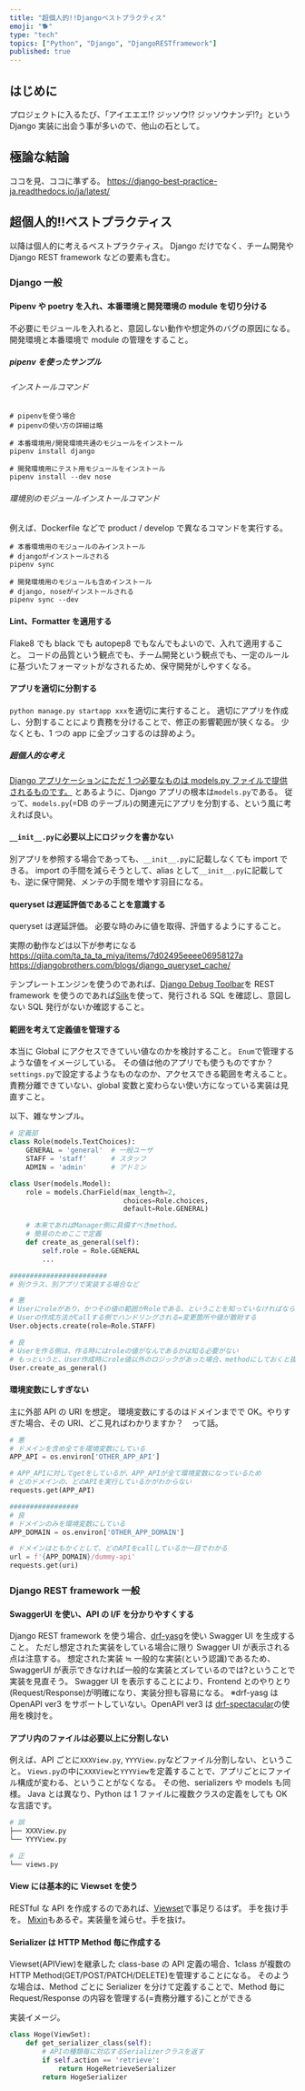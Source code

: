 ```yaml
---
title: "超個人的!!Djangoベストプラクティス"
emoji: "🐕"
type: "tech"
topics: ["Python", "Django", "DjangoRESTframework"]
published: true
---
```


## はじめに

プロジェクトに入るたび、「アイエエエ!? ジッソウ!? ジッソウナンデ!?」という Django 実装に出会う事が多いので、他山の石として。

## 極論な結論

ココを見、ココに準ずる。
https://django-best-practice-ja.readthedocs.io/ja/latest/

## 超個人的!!ベストプラクティス

以降は個人的に考えるベストプラクティス。
Django だけでなく、チーム開発や Django REST framework などの要素も含む。

### Django 一般

#### Pipenv や poetry を入れ、本番環境と開発環境の module を切り分ける

不必要にモジュールを入れると、意図しない動作や想定外のバグの原因になる。開発環境と本番環境で module の管理をすること。

##### pipenv を使ったサンプル

###### インストールコマンド

```bash:モジュールのインストール
# pipenvを使う場合
# pipenvの使い方の詳細は略

# 本番環境用/開発環境共通のモジュールをインストール
pipenv install django

# 開発環境用にテスト用モジュールをインストール
pipenv install --dev nose
```

###### 環境別のモジュールインストールコマンド

例えば、Dockerfile などで product / develop で異なるコマンドを実行する。

```bash:product環境へのモジュールインストール
# 本番環境用のモジュールのみインストール
# djangoがインストールされる
pipenv sync
```

```bash:develop環境へのモジュールインストール
# 開発環境用のモジュールも含めインストール
# django, noseがインストールされる
pipenv sync --dev
```

#### Lint、Formatter を適用する

Flake8 でも black でも autopep8 でもなんでもよいので、入れて適用すること。
コードの品質という観点でも、チーム開発という観点でも、一定のルールに基づいたフォーマットがなされるため、保守開発がしやすくなる。

#### アプリを適切に分割する

`python manage.py startapp xxx`を適切に実行すること。
適切にアプリを作成し、分割することにより責務を分けることで、修正の影響範囲が狭くなる。
少なくとも、1 つの app に全ブッコするのは辞めよう。

##### 超個人的な考え

[Django アプリケーションにただ 1 つ必要なものは models.py ファイルで提供されるものです。](https://django-best-practice-ja.readthedocs.io/ja/latest/applications.html#id3)
とあるように、Django アプリの根本は`models.py`である。
従って、`models.py`(=DB のテーブル)の関連元にアプリを分割する、という風に考えれば良い。

#### `__init__.py`に必要以上にロジックを書かない

別アプリを参照する場合であっても、`__init__.py`に記載しなくても import できる。
import の手間を減らそうとして、alias として`__init__.py`に記載しても、逆に保守開発、メンテの手間を増やす羽目になる。

#### queryset は遅延評価であることを意識する

queryset は遅延評価。
必要な時のみに値を取得、評価するようにすること。

実際の動作などは以下が参考になる
https://qiita.com/ta_ta_ta_miya/items/7d02495eeee06958127a
https://djangobrothers.com/blogs/django_queryset_cache/

テンプレートエンジンを使うのであれば、[Django Debug Toolbar](https://django-debug-toolbar.readthedocs.io/en/latest/)を
REST framework を使うのであれば[Silk](https://github.com/jazzband/django-silk)を使って、発行される SQL を確認し、意図しない SQL 発行がないか確認すること。

#### 範囲を考えて定義値を管理する

本当に Global にアクセスできていい値なのかを検討すること。
`Enum`で管理するような値をイメージしている。
その値は他のアプリでも使うものですか？`settings.py`で設定するようなものなのか、アクセスできる範囲を考えること。
責務分離できていない、global 変数と変わらない使い方になっている実装は見直すこと。

以下、雑なサンプル。

```python
# 定義部
class Role(models.TextChoices):
    GENERAL = 'general'  # 一般ユーザ
    STAFF = 'staff'      # スタッフ
    ADMIN = 'admin'      # アドミン

class User(models.Model):
    role = models.CharField(max_length=2,
                            choices=Role.choices,
                            default=Role.GENERAL)

    # 本来であればManager側に具備すべきmethod。
    # 簡易のためここで定義
    def create_as_general(self):
        self.role = Role.GENERAL
        ...

########################
# 別クラス、別アプリで実装する場合など

# 悪
# Userにroleがあり、かつその値の範囲がRoleである、ということを知っていなければならない
# Userの作成方法がCallする側でハンドリングされる=変更箇所や値が散財する
User.objects.create(role=Role.STAFF)

# 良
# Userを作る側は、作る時にはroleの値がなんであるかは知る必要がない
# もっというと、User作成時にrole値以外のロジックがあった場合、methodにしておくと抜け漏れがなくなる
User.create_as_general()
```

#### 環境変数にしすぎない

主に外部 API の URI を想定。
環境変数にするのはドメインまでで OK。やりすぎた場合、その URI、どこ見ればわかりますか？　って話。

```python
# 悪
# ドメインを含め全てを環境変数にしている
APP_API = os.environ['OTHER_APP_API']

# APP_APIに対してgetをしているが、APP_APIが全て環境変数になっているため
# どのドメインの、どのAPIを実行しているかがわからない
requests.get(APP_API)

#################
# 良
# ドメインのみを環境変数にしている
APP_DOMAIN = os.environ['OTHER_APP_DOMAIN']

# ドメインはともかくとして、どのAPIをcallしているか一目でわかる
url = f'{APP_DOMAIN}/dummy-api'
requests.get(uri)
```

### Django REST framework 一般

#### SwaggerUI を使い、API の I/F を分かりやすくする

Django REST framework を使う場合、[drf-yasg](https://drf-yasg.readthedocs.io/en/stable/)を使い Swagger UI を生成すること。
ただし想定された実装をしている場合に限り Swagger UI が表示される点は注意する。
想定された実装 ≒ 一般的な実装(という認識)であるため、SwaggerUI が表示できなければ一般的な実装とズレているのでは?ということで実装を見直そう。
Swagger UI を表示することにより、Frontend とのやりとり(Request/Response)が明確になり、実装分担も容易になる。
※drf-yasg は OpenAPI ver3 をサポートしていない。OpenAPI ver3 は [drf-spectacular](https://drf-spectacular.readthedocs.io/en/latest/)の使用を検討を。

#### アプリ内のファイルは必要以上に分割しない

例えば、API ごとに`XXXView.py`, `YYYView.py`などファイル分割しない、ということ。
`Views.py`の中に`XXXView`と`YYYView`を定義することで、アプリごとにファイル構成が変わる、ということがなくなる。
その他、serializers や models も同様。
Java とは異なり、Python は 1 ファイルに複数クラスの定義をしても OK な言語です。

```bash
# 誤
├── XXXView.py
└── YYYView.py

# 正
└── views.py
```

#### View には基本的に Viewset を使う

RESTful な API を作成するのであれば、[Viewset](https://www.django-rest-framewoorg/api-guide/viewsets/)で事足りるはず。
手を抜け手を。
[Mixin](https://www.django-rest-framework.org/api-guide/viewsets/#example_3)もあるぞ。実装量を減らせ。手を抜け。

#### Serializer は HTTP Method 毎に作成する

Viewset(APIView)を継承した class-base の API 定義の場合、1class が複数の HTTP Method(GET/POST/PATCH/DELETE)を管理することになる。
そのような場合は、Method ごとに Serializer を分けて定義することで、Method 毎に Request/Response の内容を管理する(=責務分離する)ことができる

実装イメージ。

```python
class Hoge(ViewSet):
    def get_serializer_class(self):
        # APIの種類毎に対応するSerializerクラスを返す
        if self.action == 'retrieve':
            return HogeRetrieveSerializer
        return HogeSerializer
```
